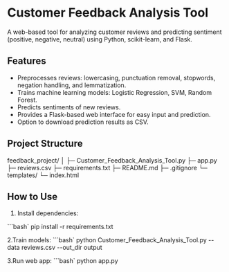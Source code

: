 # Customer Feedback Analysis Tool
A web-based tool for analyzing customer reviews and predicting sentiment (positive, negative, neutral) using Python, scikit-learn, and Flask.
## Features
- Preprocesses reviews: lowercasing, punctuation removal, stopwords, negation handling, and lemmatization.
- Trains machine learning models: Logistic Regression, SVM, Random Forest.
- Predicts sentiments of new reviews.
- Provides a Flask-based web interface for easy input and prediction.
- Option to download prediction results as CSV.
## Project Structure
feedback_project/
│
├─ Customer_Feedback_Analysis_Tool.py 
├─ app.py
├─ reviews.csv
├─ requirements.txt 
├─ README.md
├─ .gitignore
└─ templates/
└─ index.html 
## How to Use
1. Install dependencies:

```bash`
pip install -r requirements.txt

2.Train models:
```bash`
python Customer_Feedback_Analysis_Tool.py --data reviews.csv --out_dir output

3.Run web app:
```bash`
python app.py









